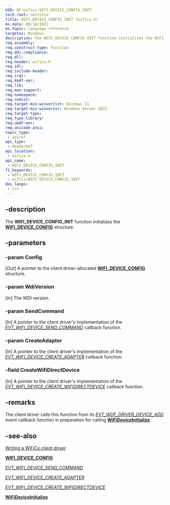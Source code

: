 ```yaml
---
UID: NF:wificx.WIFI_DEVICE_CONFIG_INIT
tech.root: netvista
title: WIFI_DEVICE_CONFIG_INIT (wificx.h)
ms.date: 08/18/2021
ms.topic: language-reference
targetos: Windows
description: The WIFI_DEVICE_CONFIG_INIT function initializes the WIFI_DEVICE_CONFIG structure.
req.assembly: 
req.construct-type: function
req.ddi-compliance: 
req.dll: 
req.header: wificx.h
req.idl: 
req.include-header: 
req.irql: 
req.kmdf-ver: 
req.lib: 
req.max-support: 
req.namespace: 
req.redist: 
req.target-min-winverclnt: Windows 11 
req.target-min-winversvr: Windows Server 2022
req.target-type: 
req.type-library: 
req.umdf-ver: 
req.unicode-ansi: 
topic_type:
 - apiref
api_type:
 - HeaderDef
api_location:
 - wificx.h
api_name:
 - WIFI_DEVICE_CONFIG_INIT
f1_keywords:
 - WIFI_DEVICE_CONFIG_INIT
 - wificx/WIFI_DEVICE_CONFIG_INIT
dev_langs:
 - c++
---
```


## -description

The **WIFI_DEVICE_CONFIG_INIT** function initializes the [**WIFI_DEVICE_CONFIG**](ns-wificx-wifi_device_config.md) structure.

## -parameters

### -param Config

[_Out_] A pointer to the client driver-allocated [**WIFI_DEVICE_CONFIG**](ns-wificx-wifi_device_config.md) structure.

### -param WdiVersion

[_In_] The WDI version.

### -param SendCommand

[_In_] A pointer to the client driver's implementation of the [*EVT_WIFI_DEVICE_SEND_COMMAND*](nc-wificx-evt_wifi_device_send_command.md) callback function.

### -param CreateAdapter

[_In_] A pointer to the client driver's implementation of the [*EVT_WIFI_DEVICE_CREATE_ADAPTER*](nc-wificx-evt_wifi_device_create_adapter.md) callback function.

### -field CreateWifiDirectDevice

[_In_] A pointer to the client driver's implementation of the [*EVT_WIFI_DEVICE_CREATE_WIFIDIRECTDEVICE*](nc-wificx-evt_wifi_device_create_wifidirectdevice.md) callback function.

## -remarks

The client driver calls this function from its [*EVT_WDF_DRIVER_DEVICE_ADD*](../wdfdriver/nc-wdfdriver-evt_wdf_driver_device_add.md) event callback function in preparation for calling [**WiFiDeviceInitialize**](nf-wificx-wifideviceinitialize.md).

## -see-also

[Writing a WiFiCx client driver](/windows-hardware/drivers/netcx/writing-a-wificx-client-driver)

[**WIFI_DEVICE_CONFIG**](ns-wificx-wifi_device_config.md)

[*EVT_WIFI_DEVICE_SEND_COMMAND*](nc-wificx-evt_wifi_device_send_command.md)

[*EVT_WIFI_DEVICE_CREATE_ADAPTER*](nc-wificx-evt_wifi_device_create_adapter.md)

[*EVT_WIFI_DEVICE_CREATE_WIFIDIRECTDEVICE*](nc-wificx-evt_wifi_device_create_wifidirectdevice.md)

[**WiFiDeviceInitialize**](nf-wificx-wifideviceinitialize.md)

